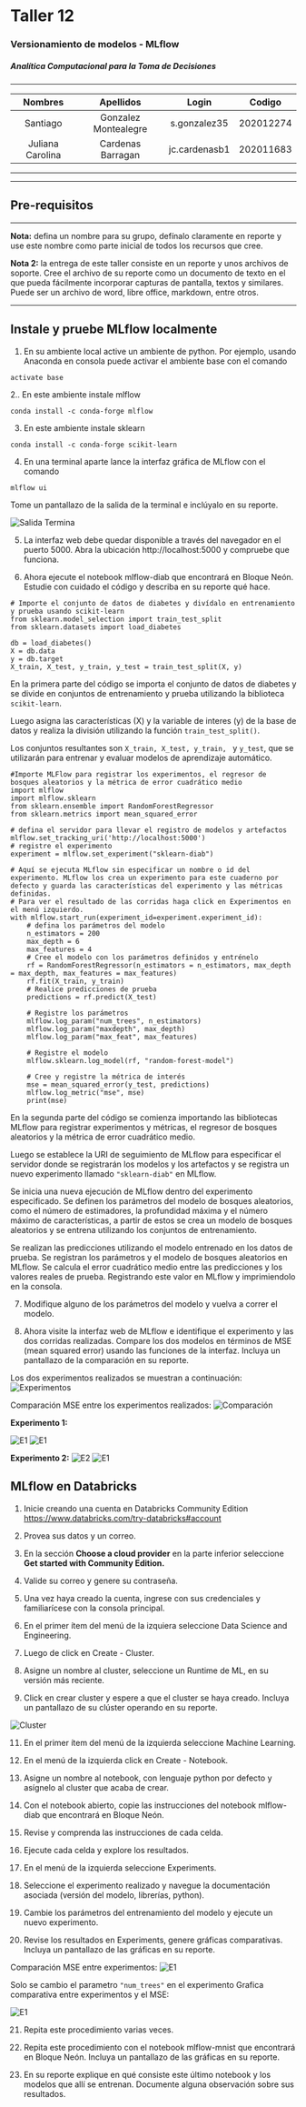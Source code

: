 # Taller 12

### Versionamiento de modelos - MLflow

##### Analítica Computacional para la Toma de Decisiones

---

|     Nombres      |      Apellidos       |     Login     |  Codigo   |
| :--------------: | :------------------: | :-----------: | :-------: |
|     Santiago     | Gonzalez Montealegre | s.gonzalez35  | 202012274 |
| Juliana Carolina |  Cardenas Barragan   | jc.cardenasb1 | 202011683 |

---

---

## Pre-requisitos

---

**Nota:** defina un nombre para su grupo, defínalo claramente en reporte y use este nombre como parte inicial de todos los recursos que cree.

**Nota 2:** la entrega de este taller consiste en un reporte y unos archivos de soporte. Cree el archivo de su reporte como un documento de texto en el que pueda fácilmente incorporar capturas de pantalla, textos y similares. Puede ser un archivo de word, libre office, markdown, entre otros.

---

## Instale y pruebe MLflow localmente

1. En su ambiente local active un ambiente de python. Por ejemplo, usando Anaconda en consola puede activar el ambiente base con el comando

```
activate base
```

2.. En este ambiente instale mlflow

```
conda install -c conda-forge mlflow
```

3. En este ambiente instale sklearn

```
conda install -c conda-forge scikit-learn
```

4. En una terminal aparte lance la interfaz gráfica de MLflow con el comando

```
mlflow ui
```

Tome un pantallazo de la salida de la terminal e inclúyalo en su reporte.

![Salida Termina](/Image/1.4.png)

5. La interfaz web debe quedar disponible a través del navegador en el puerto 5000. Abra la ubicación http://localhost:5000 y compruebe que funciona.

6. Ahora ejecute el notebook mlflow-diab que encontrará en Bloque Neón. Estudie con cuidado el código y describa en su reporte qué hace.

```
# Importe el conjunto de datos de diabetes y divídalo en entrenamiento y prueba usando scikit-learn
from sklearn.model_selection import train_test_split
from sklearn.datasets import load_diabetes

db = load_diabetes()
X = db.data
y = db.target
X_train, X_test, y_train, y_test = train_test_split(X, y)
```

En la primera parte del código se importa el conjunto de datos de diabetes y se divide en conjuntos de entrenamiento y prueba utilizando la biblioteca ``scikit-learn``.

Luego asigna las características (X) y la variable de interes (y) de la base de datos y realiza la división utilizando la función ``train_test_split()``.

Los conjuntos resultantes son ``X_train, X_test, y_train, `` y ``y_test``, que se utilizarán para entrenar y evaluar modelos de aprendizaje automático.

```
#Importe MLFlow para registrar los experimentos, el regresor de bosques aleatorios y la métrica de error cuadrático medio
import mlflow
import mlflow.sklearn
from sklearn.ensemble import RandomForestRegressor
from sklearn.metrics import mean_squared_error

# defina el servidor para llevar el registro de modelos y artefactos
mlflow.set_tracking_uri('http://localhost:5000')
# registre el experimento
experiment = mlflow.set_experiment("sklearn-diab")

# Aquí se ejecuta MLflow sin especificar un nombre o id del experimento. MLflow los crea un experimento para este cuaderno por defecto y guarda las características del experimento y las métricas definidas. 
# Para ver el resultado de las corridas haga click en Experimentos en el menú izquierdo. 
with mlflow.start_run(experiment_id=experiment.experiment_id):
    # defina los parámetros del modelo
    n_estimators = 200 
    max_depth = 6
    max_features = 4
    # Cree el modelo con los parámetros definidos y entrénelo
    rf = RandomForestRegressor(n_estimators = n_estimators, max_depth = max_depth, max_features = max_features)
    rf.fit(X_train, y_train)
    # Realice predicciones de prueba
    predictions = rf.predict(X_test)
  
    # Registre los parámetros
    mlflow.log_param("num_trees", n_estimators)
    mlflow.log_param("maxdepth", max_depth)
    mlflow.log_param("max_feat", max_features)
  
    # Registre el modelo
    mlflow.sklearn.log_model(rf, "random-forest-model")
  
    # Cree y registre la métrica de interés
    mse = mean_squared_error(y_test, predictions)
    mlflow.log_metric("mse", mse)
    print(mse)
```
En la segunda parte del código se comienza importando las bibliotecas MLflow para registrar experimentos y métricas, el regresor de bosques aleatorios y la métrica de error cuadrático medio.

Luego se establece la URI de seguimiento de MLflow para especificar el servidor donde se registrarán los modelos y los artefactos y se registra un nuevo experimento llamado ``"sklearn-diab"`` en MLflow.

Se inicia una nueva ejecución de MLflow dentro del experimento especificado. Se definen los parámetros del modelo de bosques aleatorios, como el número de estimadores, la profundidad máxima y el número máximo de características, a partir de estos se crea un modelo de bosques aleatorios y se entrena utilizando los conjuntos de entrenamiento.

Se realizan las predicciones utilizando el modelo entrenado en los datos de prueba. Se registran los parámetros y el modelo de bosques aleatorios en MLflow. Se calcula el error cuadrático medio entre las predicciones y los valores reales de prueba. Registrando este valor en MLflow y imprimiendolo en la consola.

7. Modifique alguno de los parámetros del modelo y vuelva a correr el modelo.

8. Ahora visite la interfaz web de MLflow e identifique el experimento y las dos corridas realizadas. Compare los dos modelos en términos de MSE (mean squared error) usando las funciones de la interfaz. Incluya un pantallazo de la comparación en su reporte.

Los dos experimentos realizados se muestran a continuación:
![Experimentos](/Image/1.81.png)

Comparación MSE entre los experimentos realizados:
![Comparación](/Image/1.82.png)

**Experimento 1:**

![E1](/Image/1.83.png)
![E1](/Image/1.85.png)

**Experimento 2:**
![E2](/Image/1.84.png)
![E1](/Image/1.86.png)

## MLflow en Databricks

1. Inicie creando una cuenta en Databricks Community Edition https://www.databricks.com/try-databricks#account

2. Provea sus datos y un correo.

3. En la sección **Choose a cloud provider** en la parte inferior seleccione **Get started with Community Edition.**

4. Valide su correo y genere su contraseña.

5. Una vez haya creado la cuenta, ingrese con sus credenciales y familiarícese con la consola principal.

6. En el primer ítem del menú de la izquiera seleccione Data Science and Engineering.

7. Luego de click en Create - Cluster.

8. Asigne un nombre al cluster, seleccione un Runtime de ML, en su versión más reciente.

10. Click en crear cluster y espere a que el cluster se haya creado. Incluya un pantallazo de su clúster operando en su reporte.

![Cluster](/Image/2.10.png)

11.  En el primer ítem del menú de la izquierda seleccione Machine Learning.

12.  En el menú de la izquierda click en Create - Notebook.

13.  Asigne un nombre al notebook, con lenguaje python por defecto y asígnelo al cluster que acaba de crear.

14.  Con el notebook abierto, copie las instrucciones del notebook mlflow-diab que encontrará en Bloque Neón.

15.  Revise y comprenda las instrucciones de cada celda.

16. Ejecute cada celda y explore los resultados.

17. En el menú de la izquierda seleccione Experiments.

18. Seleccione el experimento realizado y navegue la documentación asociada (versión del modelo, librerías, python).

19. Cambie los parámetros del entrenamiento del modelo y ejecute un nuevo experimento.

20. Revise los resultados en Experiments, genere gráficas comparativas. Incluya un pantallazo de las gráficas en su reporte.

Comparación MSE entre experimentos:
![E1](/Image/2.201.png)

Solo se cambio el parametro ``"num_trees"`` en el experimento
Grafica comparativa entre experimentos y el MSE:

![E1](/Image/2.202.png)

21.   Repita este procedimiento varias veces.

22.   Repita este procedimiento con el notebook mlflow-mnist que encontrará en Bloque Neón. Incluya un pantallazo de las gráficas en su reporte.

23.   En su reporte explique en qué consiste este último notebook y los modelos que allí se entrenan. Documente alguna observación sobre sus resultados.